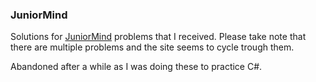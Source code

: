 ### JuniorMind

Solutions for [JuniorMind](https://juniormind.com/) problems that I received.
Please take note that there are multiple problems and the site seems to cycle trough them.

Abandoned after a while as I was doing these to practice C#.
